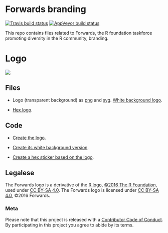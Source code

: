 Forwards branding
=================

[![Travis build status](https://travis-ci.org/forwards/fwdbrand.svg?branch=master)](https://travis-ci.org/forwards/fwdbrand) [![AppVeyor build status](https://ci.appveyor.com/api/projects/status/github/forwards/fwdbrand?branch=master&svg=true)](https://ci.appveyor.com/project/forwards/fwdbrand)


This repo contains files related to Forwards, the R foundation taskforce promoting diversity in the R community, branding.

# Logo

![](inst/extdata/assets/logo.png)

## Files 

* Logo (transparent background) as [png](inst/extdata/assets/forwards.png) and [svg](inst/extdata/assets/forwards.svg). [White background logo](inst/extdata/assets/white_bg_forwards.png).

* [Hex logo](inst/extdata/assets/forwards_hex.png).

## Code

* [Create the logo](inst/assets-scripts/create_original_transparent_logo.R).

* [Create its white background version](inst/assets-scripts/create_white_bg_logo.R).

* [Create a hex sticker based on the logo](inst/assets-scripts/create_hex_sticker.R).

## Legalese

The Forwards logo is a derivative of the [R logo](https://www.r-project.org/logo/Rlogo.svg), [©2016 The R Foundation](https://www.r-project.org/logo/), used 
under [CC BY-SA 4.0](https://creativecommons.org/licenses/by-sa/4.0/). The 
Forwards logo is licensed under [CC BY-SA 4.0](https://creativecommons.org/licenses/by-sa/4.0/), ©2016 Forwards.

### Meta

Please note that this project is released with a [Contributor Code of Conduct](CODE_OF_CONDUCT.md).
  By participating in this project you agree to abide by its terms.
